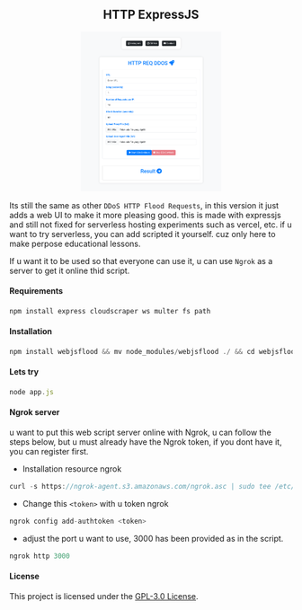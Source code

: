 <h2 align="center">HTTP ExpressJS</h1>

<p align="center">
    <img width="250" src="screenshot/http/Demo2.png" alt="Console">
</p>

Its still the same as other `DDoS ​​HTTP Flood Requests`, in this version it just adds a web UI to make it more pleasing good. this is made with expressjs and still not fixed for serverless hosting experiments such as vercel, etc. if u want to try serverless, you can add scripted it yourself. cuz only here to make perpose educational lessons.

If u want it to be used so that everyone can use it, u can use `Ngrok` as a server to get it online thid script.

#### Requirements

```javascript
npm install express cloudscraper ws multer fs path
```

#### Installation

```javascript
npm install webjsflood && mv node_modules/webjsflood ./ && cd webjsflood
```

#### Lets try

```javascript
node app.js
```

#### Ngrok server

u want to put this web script server online with Ngrok, u can follow the steps below, but u must already have the Ngrok token, if you dont have it, you can register first.

- Installation resource ngrok

```javascript
curl -s https://ngrok-agent.s3.amazonaws.com/ngrok.asc | sudo tee /etc/apt/trusted.gpg.d/ngrok.asc >/dev/null && echo "deb https://ngrok-agent.s3.amazonaws.com buster main" | sudo tee /etc/apt/sources.list.d/ngrok.list && sudo apt update && sudo apt install ngrok
```
- Change this `<token>` with u token ngrok

```javascript
ngrok config add-authtoken <token>
```

- adjust the port u want to use, 3000 has been provided as in the script.

```javascript
ngrok http 3000
````

#### License

This project is licensed under the [GPL-3.0 License](https://github.com/naix0x/http-express/blob/main/LICENSE).
